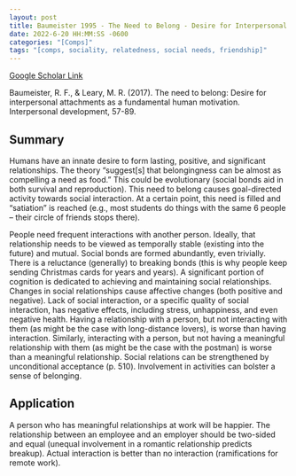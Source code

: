 ```yaml
---
layout: post
title: Baumeister 1995 - The Need to Belong - Desire for Interpersonal Attachments as a Fundamental Human Motivation
date: 2022-6-20 HH:MM:SS -0600
categories: "[Comps]"
tags: "[comps, sociality, relatedness, social needs, friendship]"
---
```

[Google Scholar Link](https://scholar.google.com/scholar?hl=en&as_sdt=0%2C45&q=the+need+to+belong+desire+for+interpersonal+attachments&btnG=)

Baumeister, R. F., & Leary, M. R. (2017). The need to belong: Desire for interpersonal attachments as a fundamental human motivation. Interpersonal development, 57-89.

## Summary
Humans have an innate desire to form lasting, positive, and significant relationships.  The theory “suggest[s] that belongingness can be almost as compelling a need as food.”  This could be evolutionary (social bonds aid in both survival and reproduction).  This need to belong causes goal-directed activity towards social interaction.  At a certain point, this need is filled and “satiation” is reached (e.g., most students do things with the same 6 people – their circle of friends stops there).

People need frequent interactions with another person.  Ideally, that relationship needs to be viewed as temporally stable (existing into the future) and mutual.  Social bonds are formed abundantly, even trivially.  There is a reluctance (generally) to breaking bonds (this is why people keep sending Christmas cards for years and years).  A significant portion of cognition is dedicated to achieving and maintaining social relationships.  Changes in social relationships cause affective changes (both positive and negative).  Lack of social interaction, or a specific quality of social interaction, has negative effects, including stress, unhappiness,  and even negative health.  Having a relationship with a person, but not interacting with them (as might be the case with long-distance lovers), is worse than having interaction.  Similarly, interacting with a person, but not having a meaningful relationship with them (as might be the case with the postman) is worse than a meaningful relationship.  Social relations can be strengthened by unconditional acceptance (p. 510).  Involvement in activities can bolster a sense of belonging.

## Application
A person who has meaningful relationships at work will be happier.  The relationship between an employee and an employer should be two-sided and equal (unequal involvement in a romantic relationship predicts breakup).  Actual interaction is better than no interaction (ramifications for remote work).
